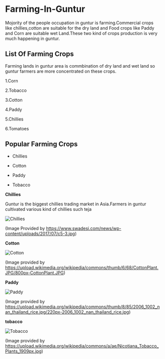 # Farming-In-Guntur

Mojority of the people occupation in guntur is farming.Commercial crops like chillies,cotton are suitable for the dry land and Food crops like Paddy and Corn are suitable wet Land.These two kind of crops production is very much happening in guntur.
## List Of Farming Crops

Farming lands in guntur area is commbination of dry land and wet land so guntur farmers are more concentrated on these crops.

1.Corn

2.Tobacco

3.Cotton

4.Paddy

5.Chillies

6.Tomatoes

## Popular Farming Crops
* Chillies

* Cotton

* Paddy

* Tobacco

**Chillies**

Guntur is the biggest chillies trading market in Asia.Farmers in guntur cultivated various kind of chillies such teja

![Chillies](https://www.swadesi.com/news/wp-content/uploads/2017/07/c5-3.jpg)

(Image Provided by https://www.swadesi.com/news/wp-content/uploads/2017/07/c5-3.jpg)

**Cotton**

![Cotton](https://upload.wikimedia.org/wikipedia/commons/thumb/6/68/CottonPlant.JPG/800px-CottonPlant.JPG)

(Image provided by https://upload.wikimedia.org/wikipedia/commons/thumb/6/68/CottonPlant.JPG/800px-CottonPlant.JPG)


**Paddy**

![Paddy](https://upload.wikimedia.org/wikipedia/commons/thumb/8/85/2006_1002_nan_thailand_rice.jpg/220px-2006_1002_nan_thailand_rice.jpg)

(Image provided by https://upload.wikimedia.org/wikipedia/commons/thumb/8/85/2006_1002_nan_thailand_rice.jpg/220px-2006_1002_nan_thailand_rice.jpg)

**tobacco**

![Tobacco](https://upload.wikimedia.org/wikipedia/commons/a/ae/Nicotiana_Tobacco_Plants_1909px.jpg)

(Image provided by https://upload.wikimedia.org/wikipedia/commons/a/ae/Nicotiana_Tobacco_Plants_1909px.jpg)
